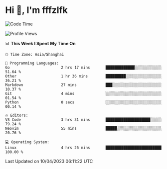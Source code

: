 # Hi 👋, I'm fffzlfk

<!--START_SECTION:waka-->
![Code Time](http://img.shields.io/badge/Code%20Time-144%20hrs%2016%20mins-blue)

![Profile Views](http://img.shields.io/badge/Profile%20Views-0-blue)

📊 **This Week I Spent My Time On** 

```text
🕑︎ Time Zone: Asia/Shanghai

💬 Programming Languages: 
Go                       2 hrs 17 mins       █████████████░░░░░░░░░░░░   51.64 % 
Other                    1 hr 36 mins        █████████░░░░░░░░░░░░░░░░   36.21 % 
Markdown                 27 mins             ███░░░░░░░░░░░░░░░░░░░░░░   10.37 % 
Git                      4 mins              ░░░░░░░░░░░░░░░░░░░░░░░░░   01.54 % 
Python                   0 secs              ░░░░░░░░░░░░░░░░░░░░░░░░░   00.14 % 

🔥 Editors: 
VS Code                  3 hrs 31 mins       ████████████████████░░░░░   79.24 % 
Neovim                   55 mins             █████░░░░░░░░░░░░░░░░░░░░   20.76 % 

💻 Operating System: 
Linux                    4 hrs 26 mins       █████████████████████████   100.00 % 
```


 Last Updated on 10/04/2023 06:11:22 UTC
<!--END_SECTION:waka-->
